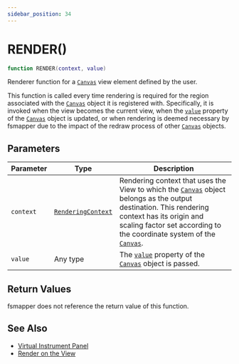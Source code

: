 ```yaml
---
sidebar_position: 34
---
```


# RENDER()
```lua
function RENDER(context, value)
```
Renderer function for a [`Canvas`](/libs/mapper/Canvas) view element defined by the user.

This function is called every time rendering is required for the region associated with the [`Canvas`](/libs/mapper/Canvas) object it is registered with.
Specifically, it is invoked when the view becomes the current view, when the [`value`](/libs/mapper/Canvas/Canvas_value) property of the [`Canvas`](/libs/mapper/Canvas) object is updated, or when rendering is deemed necessary by fsmapper due to the impact of the redraw process of other [`Canvas`](/libs/mapper/Canvas) objects.

## Parameters
|Parameter|Type|Description|
|-|-|-|
|`context`|[`RenderingContext`](/libs/graphics/RenderingContext)|Rendering context that uses the View to which the [`Canvas`](/libs/mapper/Canvas) object belongs as the output destination. This rendering context has its origin and scaling factor set according to the coordinate system of the [`Canvas`](/libs/mapper/Canvas).
|`value`|Any type|The [`value`](/libs/mapper/Canvas/Canvas_value) property of the [`Canvas`](/libs/mapper/Canvas) object is passed.

## Return Values
fsmapper does not reference the return value of this function.

## See Also
- [Virtual Instrument Panel](/guide/virtual_instrument_panel)
- [Render on the View](/guide/virtual_instrument_panel#render-on-the-view)